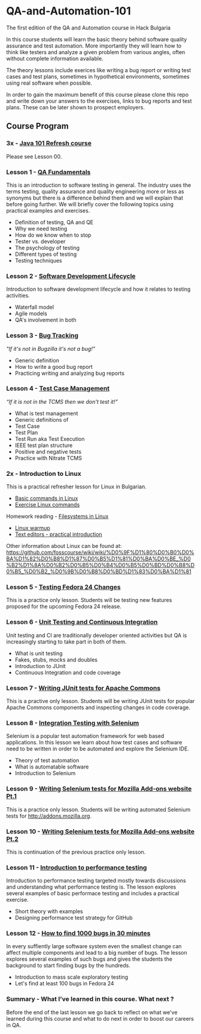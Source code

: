 # QA-and-Automation-101
The first edition of the QA and Automation course in Hack Bulgaria

In this course students will learn the basic theory behind software quality
assurance and test automation. More importantly they will learn how to think
like testers and analyze a given problem from various angles, often without
complete information available.

The theory lessons include exerices like writing a bug report or writing
test cases and test plans, sometimes in hypothetical environments, sometimes
using real software when possible.

In order to gain the maximum benefit of this course please clone this repo
and write down your answers to the exercises, links to bug reports and test
plans. These can be later shown to prospect employers.

## Course Program

### 3x - [Java 101 Refresh course](/lesson00/)

Please see Lesson 00.

### Lesson 1 - [QA Fundamentals](/lesson01/)

This is an introduction to software testing in general. The industry uses the
terms testing, quality assurance and quality engineering more or less as
synonyms but there is a difference behind them and we will explain that
before going further. We will briefly cover the following topics using
practical examples and exercises.

* Definition of testing, QA and QE
* Why we need testing
* How do we know when to stop
* Tester vs. developer
* The psychology of testing
* Different types of testing
* Testing techniques


### Lesson 2 - [Software Development Lifecycle](/lesson02/)

Introduction to software development lifecycle and how it relates to testing
activities.

* Waterfall model
* Agile models
* QA's involvement in both


### Lesson 3 - [Bug Tracking](/lesson03/)

*"If it's not in Bugzilla it's not a bug!"*

* Generic definition
* How to write a good bug report
* Practicing writing and analyzing bug reports



### Lesson 4 - [Test Case Management](/lesson04/)

*“If it is not in the TCMS then we don't test it!”*

* What is test management
* Generic definitions of
 * Test Case
 * Test Plan
 * Test Run aka Test Execution
* IEEE test plan structure
* Positive and negative tests
* Practice with Nitrate TCMS

### 2x - Introduction to Linux


This is a practical refresher lesson for Linux in Bulgarian.

* [Basic commands in Linux](https://github.com/fosscourse/wiki/wiki/%D0%9A%D0%BE%D0%BC%D0%B0%D0%BD%D0%B4%D0%B5%D0%BD_%D1%80%D0%B5%D0%B4_-_%D1%82%D0%B5%D1%80%D0%BC%D0%B8%D0%BD%D0%BE%D0%BB%D0%BE%D0%B3%D0%B8%D1%8F%2C_%D0%BE%D1%81%D0%BD%D0%BE%D0%B2%D0%BD%D0%B8_%D0%BF%D0%BE%D0%BB%D0%BE%D0%B6%D0%B5%D0%BD%D0%B8%D1%8F%2C_%D0%BF%D0%BE%D0%BB%D0%B5%D0%B7%D0%BD%D0%B8_%D0%BA%D0%BE%D0%BC%D0%B0%D0%B4%D0%B8#_____)
* [Exercise Linux commands](https://github.com/fosscourse/wiki/wiki/%D0%A3%D0%BF%D1%80%D0%B0%D0%B6%D0%BD%D0%B5%D0%BD%D0%B8%D1%8F_-_%D0%BA%D0%BE%D0%BC%D0%B0%D0%BD%D0%B4%D0%B8%D1%82%D0%B5_%D0%B2_%D0%9B%D0%B8%D0%BD%D1%83%D0%BA%D1%81#_____)

Homework reading - [Filesystems in Linux](https://github.com/fosscourse/wiki/wiki/%D0%A4%D0%B0%D0%B9%D0%BB%D0%BE%D0%B2%D0%B0_%D1%81%D0%B8%D1%81%D1%82%D0%B5%D0%BC%D0%B0_%D0%B2_%D0%9B%D0%B8%D0%BD%D1%83%D0%BA%D1%81_-_%D1%81%D1%82%D1%80%D1%83%D0%BA%D1%82%D1%83%D1%80%D0%B0_%D0%B8_%D0%BE%D1%81%D0%BD%D0%BE%D0%B2%D0%BD%D0%B8_%D0%BF%D0%BE%D0%BD%D1%8F%D1%82%D0%B8%D1%8F)


* [Linux warmup](https://github.com/HackBulgaria/Programming101-Java/tree/master/week02/1.Monday)
* [Text editors - practical introduction](https://github.com/fosscourse/wiki/wiki/%D0%A2%D0%B5%D0%BA%D1%81%D1%82%D0%BE%D0%B2%D0%B8_%D1%80%D0%B5%D0%B4%D0%B0%D0%BA%D1%82%D0%BE%D1%80%D0%B8_%D0%B8_%D0%BE%D0%B1%D1%80%D0%B0%D0%B1%D0%BE%D1%82%D0%BA%D0%B0_%D0%BD%D0%B0_%D1%82%D0%B5%D0%BA%D1%81%D1%82._%D0%A3%D0%BF%D1%80%D0%B0%D0%B6%D0%BD%D0%B5%D0%BD%D0%B8%D1%8F)

Other information about Linux can be found at:
https://github.com/fosscourse/wiki/wiki/%D0%9F%D1%80%D0%B0%D0%BA%D1%82%D0%B8%D1%87%D0%B5%D1%81%D0%BA%D0%BE_%D0%B2%D1%8A%D0%B2%D0%B5%D0%B4%D0%B5%D0%BD%D0%B8%D0%B5_%D0%B2_%D0%9B%D0%B8%D0%BD%D1%83%D0%BA%D1%81



### Lesson 5 - [Testing Fedora 24 Changes](/lesson05/)

This is a practice only lesson. Students will be testing
new features proposed for the upcoming Fedora 24 release.


### Lesson 6 - [Unit Testing and Continuous Integration](/lesson06/)

Unit testing and CI are traditionally developer oriented activities
but QA is increasingly starting to take part in both of them.

* What is unit testing
* Fakes, stubs, mocks and doubles
* Introduction to JUnit
* Continuous Integration and code coverage


### Lesson 7 - [Writing JUnit tests for Apache Commons](/lesson07/)

This is a practive only lesson. Students will be writing
JUnit tests for popular Apache Commons components and inspecting
changes in code coverage.

### Lesson 8 - [Integration Testing with Selenium](/lesson08/)

Selenium is a popular test automation framework for web based applications.
In this lesson we learn about how test cases and software need to be written in
order to be automated and explore the Selenium IDE.

* Theory of test automation
* What is automatable software
* Introduction to Selenium


### Lesson 9 - [Writing Selenium tests for Mozilla Add-ons website Pt.1](/lesson09/)

This is a practice only lesson. Students will be writing
automated Selenium tests for http://addons.mozilla.org.

### Lesson 10 - [Writing Selenium tests for Mozilla Add-ons website Pt.2](/lesson10/)

This is continuation of the previous practice only lesson.

### Lesson 11 - [Introduction to performance testing](/lesson11/)

Introduction to performance testing targeted mostly towards discussions and understanding
what performance testing is. The lesson explores several examples of basic performace
testing and includes a practical exercise.

* Short theory with examples
* Designing performance test strategy for GitHub

### Lesson 12 - [How to find 1000 bugs in 30 minutes](/lesson12/)

In every suffiently large software system even the smallest change can affect multiple
components and lead to a big number of bugs. The lesson explores several examples of
such bugs and gives the students the background to start finding bugs by the hundreds.

* Introduction to mass scale exploratory testing
* Let's find at least 100 bugs in Fedora 24

### Summary - What I've learned in this course. What next ?

Before the end of the last lesson we go back to reflect on what we've learned
during this course and what to do next in order to boost our careers in QA.

